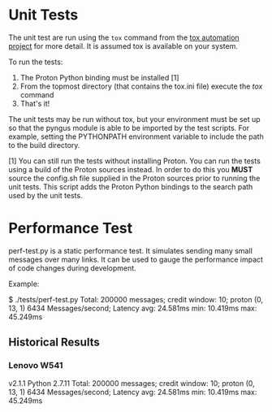 # Unit Tests #

The unit test are run using the `tox` command from the [tox automation
project](https://testrun.org/tox/latest) for more detail.  It is
assumed tox is available on your system.

To run the tests:

1. The Proton Python binding must be installed [1]
2. From the topmost directory (that contains the tox.ini file) execute the *tox* command
3. That's it!

The unit tests may be run without tox, but your environment must be
set up so that the pyngus module is able to be imported by the test
scripts.  For example, setting the PYTHONPATH environment variable to
include the path to the build directory.

[1] You can still run the tests without installing Proton.  You can
run the tests using a build of the Proton sources instead.  In order
to do this you **MUST** source the config.sh file supplied in the
Proton sources prior to running the unit tests.  This script adds the
Proton Python bindings to the search path used by the unit tests.


# Performance Test #

perf-test.py is a static performance test.  It simulates sending many
small messages over many links.  It can be used to gauge the
performance impact of code changes during development.

Example:

$ ./tests/perf-test.py
Total: 200000 messages; credit window: 10; proton (0, 13, 1)
6434 Messages/second; Latency avg: 24.581ms min: 10.419ms max: 45.249ms

## Historical Results ##

### Lenovo W541 ###

v2.1.1
Python 2.7.11
Total: 200000 messages; credit window: 10; proton (0, 13, 1)
6434 Messages/second; Latency avg: 24.581ms min: 10.419ms max: 45.249ms
